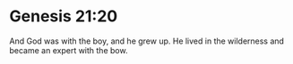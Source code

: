 # Genesis 21:20

And God was with the boy, and he grew up. He lived in the wilderness and became an expert with the bow.
